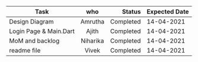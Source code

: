 

| Task       | who         | Status | Expected Date |
| ------------- |:-------------:| -----:|-------|
|        Design Diagram  |   Amrutha     | Completed |14-04-2021       |
|  Login Page & Main.Dart     |  Ajith    |   Completed|   14-04-2021     |
|         MoM and backlog     | Niharika  |    Completed|    14-04-2021     |
|          readme file   |     Vivek    |  Completed    |   14-04-2021    |




